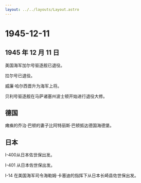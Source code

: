 ```yaml
---
layout: ../../layouts/Layout.astro
---
```


# 1945-12-11

## 1945 年 12 月 11 日

美国海军加尔号驱逐舰已退役。

拉尔号已退役。

威廉·哈尔西晋升为海军上将。

贝利号驱逐舰在马萨诸塞州波士顿开始进行退役大修。

## 德国

瘫痪的乔治·巴顿的妻子比阿特丽斯·巴顿抵达德国海德堡。

## 日本

I-400从日本佐世保出发。

I-401 从日本佐世保出发。

I-14 在美国海军司令海勒姆·卡塞迪的指挥下从日本长崎县佐世保出发。